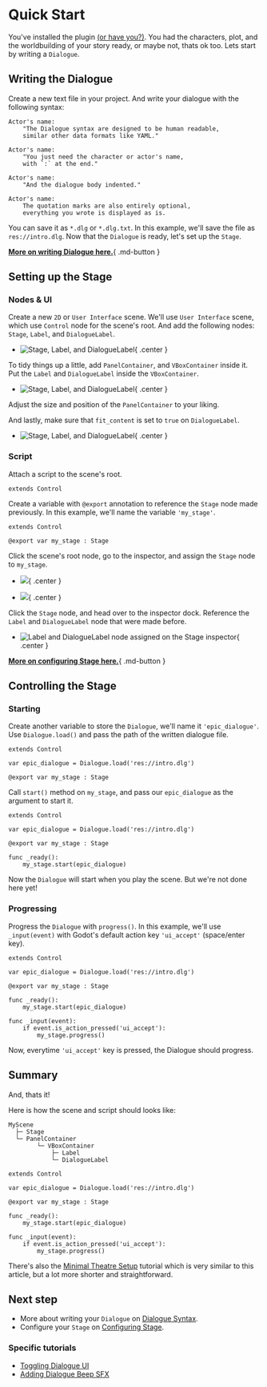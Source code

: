 # Quick Start

You've installed the plugin [(or have you?)](installation.md "Installing the plugin."). You had the characters, plot, and the worldbuilding of your story ready, or maybe not, thats ok too.
Lets start by writing a `Dialogue`.

## Writing the Dialogue

Create a new text file in your project. And write your dialogue with the following syntax:

```
Actor's name:
    "The Dialogue syntax are designed to be human readable,
    similar other data formats like YAML."

Actor's name:
    "You just need the character or actor's name,
    with `:` at the end."

Actor's name:
    "And the dialogue body indented."

Actor's name:
    The quotation marks are also entirely optional,
    everything you wrote is displayed as is.

```

You can save it as `*.dlg` or `*.dlg.txt`. In this example, we'll save the file as `res://intro.dlg`. Now that the `Dialogue` is ready, let's set up the `Stage`.

[**More on writing Dialogue here.**](class/dialogue/syntax.md){ .md-button }

## Setting up the Stage

### Nodes & UI

Create a new `2D` or `User Interface` scene. We'll use `User Interface` scene, which use `Control` node for the scene's root. And add the following nodes: `Stage`, `Label`, and `DialogueLabel`.

<div class="grid cards" markdown>

- ![Stage, Label, and DialogueLabel](quickstart/nodes_1.png){ .center }

</div>

To tidy things up a little, add `PanelContainer`, and `VBoxContainer` inside it. Put the `Label` and `DialogueLabel` inside the `VBoxContainer`.

<div class="grid cards" markdown>

- ![Stage, Label, and DialogueLabel](quickstart/nodes_2.png){ .center }

</div>

Adjust the size and position of the `PanelContainer` to your liking.

And lastly, make sure that `fit_content` is set to `true` on `DialogueLabel`.

<div class="grid cards" markdown>

- ![Stage, Label, and DialogueLabel](quickstart/dialogue_label-fit_content.png){ .center }

</div>

### Script

Attach a script to the scene's root.

```gdscript
extends Control
```

Create a variable with `@export` annotation to reference the `Stage` node made previously. In this example, we'll name the variable `'my_stage'`.

```gdscript hl_lines="3"
extends Control

@export var my_stage : Stage
```

Click the scene's root node, go to the inspector, and assign the `Stage` node to `my_stage`.

<div class="grid cards" markdown>

- ![](quickstart/my_stage.png){ .center }

- ![](tutorials/minimal_setup/stage_node_2.png){ .center }

</div>

Click the `Stage` node, and head over to the inspector dock. Reference the `Label` and `DialogueLabel` node that were made before.

<div class="grid cards" markdown>

- ![Label and DialogueLabel node assigned on the Stage inspector](tutorials/minimal_setup/stage_required_nodes.png){ .center }

</div>

[**More on configuring Stage here.**](class/stage/configuration.md){ .md-button }

## Controlling the Stage

### Starting

Create another variable to store the `Dialogue`, we'll name it `'epic_dialogue'`. Use `Dialogue.load()` and pass the path of the written dialogue file.

```gdscript hl_lines="3"
extends Control

var epic_dialogue = Dialogue.load('res://intro.dlg')

@export var my_stage : Stage
```

Call `start()` method on `my_stage`, and pass our `epic_dialogue` as the argument to start it.

```gdscript hl_lines="7 8"
extends Control

var epic_dialogue = Dialogue.load('res://intro.dlg')

@export var my_stage : Stage

func _ready():
    my_stage.start(epic_dialogue)
```

Now the `Dialogue` will start when you play the scene. But we're not done here yet!

### Progressing

Progress the `Dialogue` with `progress()`. In this example, we'll use `_input(event)` with Godot's default action key `'ui_accept'` (space/enter key).

```gdscript hl_lines="10 11 12"
extends Control

var epic_dialogue = Dialogue.load('res://intro.dlg')

@export var my_stage : Stage

func _ready():
    my_stage.start(epic_dialogue)

func _input(event):
    if event.is_action_pressed('ui_accept'):
        my_stage.progress()
```

Now, everytime `'ui_accept'` key is pressed, the Dialogue should progress.

## Summary

And, thats it!

Here is how the scene and script should looks like:

```
MyScene
  ├─ Stage
  └─ PanelContainer
        └─ VBoxContainer
            ├─ Label
            └─ DialogueLabel
```

```gdscript
extends Control

var epic_dialogue = Dialogue.load('res://intro.dlg')

@export var my_stage : Stage

func _ready():
    my_stage.start(epic_dialogue)

func _input(event):
    if event.is_action_pressed('ui_accept'):
        my_stage.progress()
```

There's also the [Minimal Theatre Setup](tutorials/minimal_setup/index.md) tutorial which is very similar to this article, but a lot more shorter and straightforward.

## Next step

* More about writing your `Dialogue` on [Dialogue Syntax](class/dialogue/syntax.md).
* Configure your `Stage` on [Configuring Stage](class/stage/configuration.md).

### Specific tutorials

* [Toggling Dialogue UI](tutorials/dialogue_ui_toggle/index.md)
* [Adding Dialogue Beep SFX](tutorials/dialogue_beep/index.md)